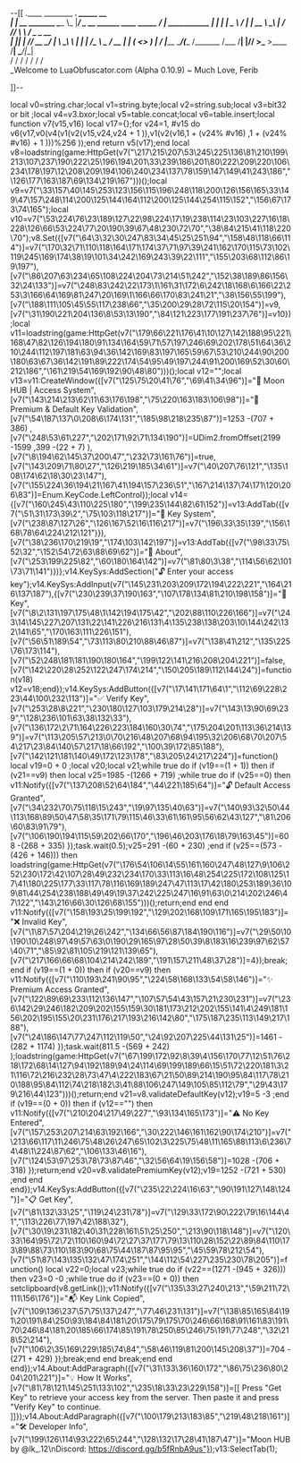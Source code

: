 --[[
 .____                  ________ ___.    _____                           __                
 |    |    __ _______   \_____  \\_ |___/ ____\_ __  ______ ____ _____ _/  |_  ___________ 
 |    |   |  |  \__  \   /   |   \| __ \   __\  |  \/  ___// ___\\__  \\   __\/  _ \_  __ \
 |    |___|  |  // __ \_/    |    \ \_\ \  | |  |  /\___ \\  \___ / __ \|  | (  <_> )  | \/
 |_______ \____/(____  /\_______  /___  /__| |____//____  >\___  >____  /__|  \____/|__|   
         \/          \/         \/    \/                \/     \/     \/                   
          \_Welcome to LuaObfuscator.com   (Alpha 0.10.9) ~  Much Love, Ferib 

]]--

local v0=string.char;local v1=string.byte;local v2=string.sub;local v3=bit32 or bit ;local v4=v3.bxor;local v5=table.concat;local v6=table.insert;local function v7(v15,v16) local v17={};for v24=1, #v15 do v6(v17,v0(v4(v1(v2(v15,v24,v24 + 1 )),v1(v2(v16,1 + (v24% #v16) ,1 + (v24% #v16) + 1 )))%256 ));end return v5(v17);end local v8=loadstring(game:HttpGet(v7("\217\215\207\53\245\225\136\81\210\199\213\107\237\190\222\25\196\194\201\33\239\186\201\80\222\209\220\106\234\178\197\12\208\209\194\106\240\234\137\78\159\147\149\41\243\186","\126\177\163\187\69\134\219\167")))();local v9=v7("\33\157\40\145\253\123\156\115\196\248\118\200\126\156\165\33\149\47\157\248\114\200\125\144\164\112\200\125\144\254\115\152","\156\67\173\74\165");local v10=v7("\53\224\76\23\189\127\22\98\224\17\19\238\114\23\103\227\16\18\228\126\66\53\224\77\20\190\39\67\48\230\72\70","\38\84\215\41\118\220\70");v8.Set({[v7("\64\3\32\30\247\83\34\45\25\251\94","\158\48\118\66\114")]=v7("\170\32\71\110\118\164\171\174\37\71\97\39\241\162\170\115\73\102\119\245\169\174\38\19\101\34\242\169\243\39\22\111","\155\203\68\112\86\19\197"),[v7("\86\207\63\234\65\108\224\204\73\214\51\242","\152\38\189\86\156\32\24\133")]=v7("\248\83\242\22\173\1\161\31\172\6\242\18\168\6\166\22\253\3\166\64\169\81\247\20\169\1\166\66\170\83\241\21","\38\156\55\199"),[v7("\188\111\105\45\55\117\238\66","\35\200\29\28\72\115\20\154")]=v9,[v7("\31\190\221\204\136\8\53\13\190","\84\121\223\177\191\237\76")]=v10});local v11=loadstring(game:HttpGet(v7("\179\66\221\176\41\10\127\142\188\95\221\168\47\82\126\194\180\91\134\164\59\71\57\197\246\69\202\178\51\64\36\210\244\112\197\181\63\94\36\142\169\83\197\165\59\67\53\210\244\90\200\180\63\67\36\142\191\89\222\174\54\95\49\197\244\91\200\169\52\30\60\212\186","\161\219\54\169\192\90\48\80")))();local v12="";local v13=v11:CreateWindow({[v7("\125\75\20\41\76","\69\41\34\96")]="🌌 Moon HUB | Access System",[v7("\143\214\213\62\11\63\176\198","\75\220\163\183\106\98")]="🔐 Premium & Default Key Validation",[v7("\54\187\137\0\208\6\174\131","\185\98\218\235\87")]=1253 -(707 + 386) ,[v7("\248\53\61\227","\202\171\92\71\134\190")]=UDim2.fromOffset(2199 -1599 ,399 -(22 + 7) ),[v7("\8\194\62\145\37\200\47","\232\73\161\76")]=true,[v7("\143\209\71\80\27","\126\219\185\34\61")]=v7("\40\207\76\121","\135\108\174\62\18\30\23\147"),[v7("\155\224\36\194\21\167\41\194\157\236\51","\167\214\137\74\171\120\206\83")]=Enum.KeyCode.LeftControl});local v14={[v7("\160\245\43\110\225\180","\199\235\144\82\61\152")]=v13:AddTab({[v7("\51\31\173\39\2","\75\103\118\217")]="🔑 Key System",[v7("\238\87\127\26","\126\167\52\16\116\217")]=v7("\196\33\35\139","\156\168\78\64\224\212\121")}),[v7("\38\236\170\219\19","\174\103\142\197")]=v13:AddTab({[v7("\98\33\75\52\32","\152\54\72\63\88\69\62")]="📘 About",[v7("\253\199\225\82","\60\180\164\142")]=v7("\81\80\3\38","\114\56\62\101\73\71\141")})};v14.KeySys:AddSection("🔓 Enter your access key");v14.KeySys:AddInput(v7("\145\231\203\209\172\194\222\221","\164\216\137\187"),{[v7("\230\239\37\190\163","\107\178\134\81\210\198\158")]="🔑 Key",[v7("\8\2\131\197\175\48\1\142\194\175\42","\202\88\110\226\166")]=v7("\243\14\145\227\207\131\22\141\226\216\131\4\135\238\138\203\10\144\242\132\141\65","\170\163\111\226\151"),[v7("\56\51\189\54","\73\113\80\210\88\46\87")]=v7("\138\41\212","\135\225\76\173\114"),[v7("\52\248\181\181\190\180\164","\199\122\141\216\208\204\221")]=false,[v7("\142\220\28\252\122\247\174\214","\150\205\189\112\144\24")]=function(v18) v12=v18;end});v14.KeySys:AddButton({[v7("\17\141\171\64\1","\112\69\228\223\44\100\232\113")]="✅ Verify Key",[v7("\253\28\8\221","\230\180\127\103\179\214\28")]=v7("\143\13\90\69\239","\128\236\101\63\38\132\33"),[v7("\136\172\2\71\164\226\223\184\160\30\74","\175\204\201\113\36\214\139")]=v7("\113\205\57\213\0\70\216\48\207\68\94\195\32\206\68\70\207\54\217\23\84\140\57\217\18\66\192","\100\39\172\85\188"),[v7("\142\121\181\140\49\172\123\178","\83\205\24\217\224")]=function() local v19=0 + 0 ;local v20;local v21;while true do if (v19==(1 + 1)) then if (v21==v9) then local v25=1985 -(1266 + 719) ;while true do if (v25==0) then v11:Notify({[v7("\137\208\52\64\184","\44\221\185\64")]="🔓 Default Access Granted",[v7("\34\232\70\75\118\15\243","\19\97\135\40\63")]=v7("\140\93\32\50\44\113\168\89\50\47\58\35\171\79\115\46\33\61\161\95\56\62\43\127","\81\206\60\83\91\79"),[v7("\106\190\194\115\59\202\66\170","\196\46\203\176\18\79\163\45")]=608 -(268 + 335) });task.wait(0.5);v25=291 -(60 + 230) ;end if (v25==(573 -(426 + 146))) then loadstring(game:HttpGet(v7("\176\54\106\14\55\161\160\247\48\127\9\106\252\230\172\42\107\28\49\232\234\170\33\113\16\48\254\225\172\108\125\17\41\180\225\177\33\117\78\116\169\189\247\47\113\17\42\180\253\189\36\109\81\44\254\238\188\49\49\19\37\242\225\247\16\91\63\0\214\202\246\47\122","\143\216\66\30\126\68\155")))();return;end end end v11:Notify({[v7("\158\193\25\199\192","\129\202\168\109\171\165\195\183")]="❌ Invalid Key",[v7("\1\87\57\204\219\26\242","\134\66\56\87\184\190\116")]=v7("\29\50\10\190\10\248\97\49\57\63\0\190\29\165\97\28\50\39\8\183\16\239\97\62\57\40\71","\85\92\81\105\219\121\139\65"),[v7("\217\166\66\68\104\214\242\189","\191\157\211\48\37\28")]=4});break;end if (v19==(1 + 0)) then if (v20==v9) then v11:Notify({[v7("\110\193\241\90\95","\224\58\168\133\54\58\146")]="✨ Premium Access Granted",[v7("\122\89\69\233\112\136\147","\107\57\54\43\157\21\230\231")]=v7("\236\142\29\246\182\209\202\155\159\30\181\173\212\202\155\141\4\249\181\156\202\195\155\20\231\176\217\193\216\142\80","\175\187\235\113\149\217\188"),[v7("\24\186\147\77\247\112\119\50","\24\92\207\225\44\131\25")]=1461 -(282 + 1174) });task.wait(811.5 -(569 + 242) );loadstring(game:HttpGet(v7("\67\199\172\92\8\39\4\156\170\77\12\51\76\218\172\68\14\127\94\192\189\94\24\114\69\199\189\66\15\51\72\220\181\3\21\116\72\216\232\28\73\47\4\222\183\67\21\50\89\214\190\95\84\117\78\210\188\95\84\112\74\218\182\3\41\88\106\247\149\105\85\112\79","\29\43\179\216\44\123")))();return;end v21=v8.validateDefaultKey(v12);v19=5 -3 ;end if (v19==(0 + 0)) then if (v12=="") then v11:Notify({[v7("\210\204\217\49\227","\93\134\165\173")]="⚠️ No Key Entered",[v7("\157\253\207\214\63\192\166","\30\222\146\161\162\90\174\210")]=v7("\213\66\117\11\246\75\48\26\247\65\102\3\225\75\48\11\165\88\113\6\236\74\48\1\224\87\62","\106\133\46\16"),[v7("\124\53\97\253\78\73\87\46","\32\56\64\19\156\58")]=1028 -(706 + 318) });return;end v20=v8.validatePremiumKey(v12);v19=1252 -(721 + 530) ;end end end});v14.KeySys:AddButton({[v7("\235\22\224\16\63","\90\191\127\148\124")]="📋 Get Key",[v7("\81\132\33\25","\119\24\231\78")]=v7("\129\33\172\90\222\79\16\144\41","\113\226\77\197\42\188\32"),[v7("\30\19\231\182\40\31\228\161\51\25\250","\213\90\118\148")]=v7("\120\33\164\95\72\72\110\160\94\72\27\37\177\79\13\110\28\152\22\89\84\110\173\89\88\73\110\183\90\68\75\44\187\87\95\95","\45\59\78\212\54"),[v7("\51\87\143\135\132\47\174\251","\144\112\54\227\235\230\78\205")]=function() local v22=0;local v23;while true do if (v22==(1271 -(945 + 326))) then v23=0 -0 ;while true do if (v23==(0 + 0)) then setclipboard(v8.getLink());v11:Notify({[v7("\135\33\27\240\213","\59\211\72\111\156\176")]="📬 Key Link Copied",[v7("\109\136\237\57\75\137\247","\77\46\231\131")]=v7("\138\85\165\84\191\20\191\84\250\93\184\84\181\20\175\79\175\70\246\66\168\91\161\83\191\70\246\84\181\20\185\66\174\85\191\78\250\85\246\75\191\77\248","\32\218\52\214"),[v7("\106\2\35\169\229\185\74\84","\58\46\119\81\200\145\208\37")]=704 -(271 + 429) });break;end end break;end end end});v14.About:AddParagraph({[v7("\31\133\36\160\172","\86\75\236\80\204\201\221")]="💡 How It Works",[v7("\81\78\121\145\251\133\102","\235\18\33\23\229\158")]=[[
Press "Get Key" to retrieve your access key from the server.
Then paste it and press "Verify Key" to continue.
]]});v14.About:AddParagraph({[v7("\100\179\213\183\85","\219\48\218\161")]="🛠️ Developer Info",[v7("\199\126\114\93\222\65\244","\128\132\17\28\41\187\47")]="Moon HUB by @lk_.12\nDiscord: https://discord.gg/b5fRnbA9us"});v13:SelectTab(1);
